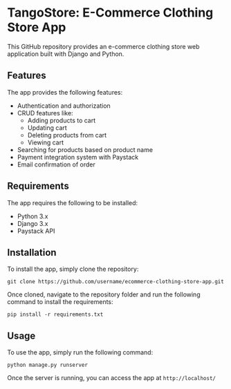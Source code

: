 

# TangoStore: E-Commerce Clothing Store App

This GitHub repository provides an e-commerce clothing store web application built with Django and Python.

## Features

The app provides the following features:

* Authentication and authorization
* CRUD features like:
  * Adding products to cart
  * Updating cart
  * Deleting products from cart
  * Viewing cart
* Searching for products based on product name
* Payment integration system with Paystack
* Email confirmation of order

## Requirements

The app requires the following to be installed:

* Python 3.x
* Django 3.x
* Paystack API

## Installation

To install the app, simply clone the repository:

`git clone https://github.com/username/ecommerce-clothing-store-app.git`

Once cloned, navigate to the repository folder and run the following command to install the requirements:

`pip install -r requirements.txt`

## Usage

To use the app, simply run the following command:

`python manage.py runserver`

Once the server is running, you can access the app at `http://localhost/`
